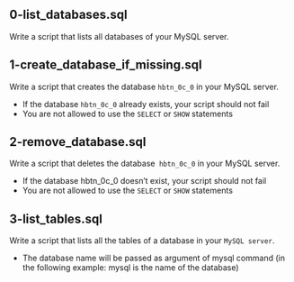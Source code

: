 ## 0-list_databases.sql
Write a script that lists all databases of your MySQL server.

## 1-create_database_if_missing.sql
Write a script that creates the database `hbtn_0c_0` in your MySQL server.

- If the database `hbtn_0c_0` already exists, your script should not fail
- You are not allowed to use the `SELECT` or `SHOW` statements

## 2-remove_database.sql
Write a script that deletes the database` hbtn_0c_0` in your MySQL server.

- If the database hbtn_0c_0 doesn’t exist, your script should not fail
- You are not allowed to use the `SELECT` or `SHOW` statements

## 3-list_tables.sql
Write a script that lists all the tables of a database in your `MySQL server`.

- The database name will be passed as argument of mysql command (in the following example: mysql is the name of the database)
